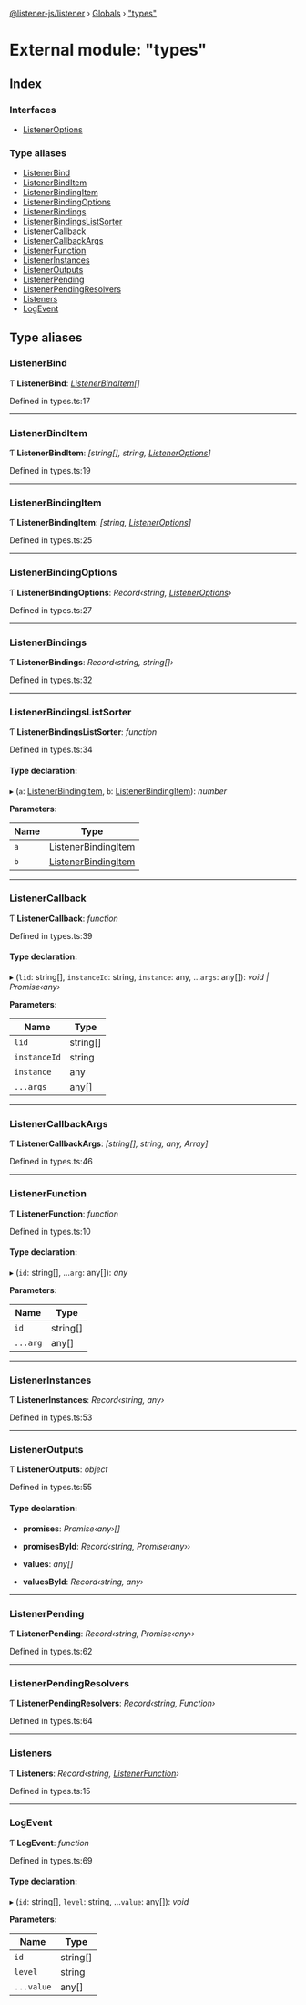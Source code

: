 [@listener-js/listener](../README.md) › [Globals](../globals.md) › ["types"](_types_.md)

# External module: "types"

## Index

### Interfaces

* [ListenerOptions](../interfaces/_types_.listeneroptions.md)

### Type aliases

* [ListenerBind](_types_.md#listenerbind)
* [ListenerBindItem](_types_.md#listenerbinditem)
* [ListenerBindingItem](_types_.md#listenerbindingitem)
* [ListenerBindingOptions](_types_.md#listenerbindingoptions)
* [ListenerBindings](_types_.md#listenerbindings)
* [ListenerBindingsListSorter](_types_.md#listenerbindingslistsorter)
* [ListenerCallback](_types_.md#listenercallback)
* [ListenerCallbackArgs](_types_.md#listenercallbackargs)
* [ListenerFunction](_types_.md#listenerfunction)
* [ListenerInstances](_types_.md#listenerinstances)
* [ListenerOutputs](_types_.md#listeneroutputs)
* [ListenerPending](_types_.md#listenerpending)
* [ListenerPendingResolvers](_types_.md#listenerpendingresolvers)
* [Listeners](_types_.md#listeners)
* [LogEvent](_types_.md#logevent)

## Type aliases

###  ListenerBind

Ƭ **ListenerBind**: *[ListenerBindItem](_types_.md#listenerbinditem)[]*

Defined in types.ts:17

___

###  ListenerBindItem

Ƭ **ListenerBindItem**: *[string[], string, [ListenerOptions](../interfaces/_types_.listeneroptions.md)]*

Defined in types.ts:19

___

###  ListenerBindingItem

Ƭ **ListenerBindingItem**: *[string, [ListenerOptions](../interfaces/_types_.listeneroptions.md)]*

Defined in types.ts:25

___

###  ListenerBindingOptions

Ƭ **ListenerBindingOptions**: *Record‹string, [ListenerOptions](../interfaces/_types_.listeneroptions.md)›*

Defined in types.ts:27

___

###  ListenerBindings

Ƭ **ListenerBindings**: *Record‹string, string[]›*

Defined in types.ts:32

___

###  ListenerBindingsListSorter

Ƭ **ListenerBindingsListSorter**: *function*

Defined in types.ts:34

#### Type declaration:

▸ (`a`: [ListenerBindingItem](_types_.md#listenerbindingitem), `b`: [ListenerBindingItem](_types_.md#listenerbindingitem)): *number*

**Parameters:**

Name | Type |
------ | ------ |
`a` | [ListenerBindingItem](_types_.md#listenerbindingitem) |
`b` | [ListenerBindingItem](_types_.md#listenerbindingitem) |

___

###  ListenerCallback

Ƭ **ListenerCallback**: *function*

Defined in types.ts:39

#### Type declaration:

▸ (`lid`: string[], `instanceId`: string, `instance`: any, ...`args`: any[]): *void | Promise‹any›*

**Parameters:**

Name | Type |
------ | ------ |
`lid` | string[] |
`instanceId` | string |
`instance` | any |
`...args` | any[] |

___

###  ListenerCallbackArgs

Ƭ **ListenerCallbackArgs**: *[string[], string, any, Array]*

Defined in types.ts:46

___

###  ListenerFunction

Ƭ **ListenerFunction**: *function*

Defined in types.ts:10

#### Type declaration:

▸ (`id`: string[], ...`arg`: any[]): *any*

**Parameters:**

Name | Type |
------ | ------ |
`id` | string[] |
`...arg` | any[] |

___

###  ListenerInstances

Ƭ **ListenerInstances**: *Record‹string, any›*

Defined in types.ts:53

___

###  ListenerOutputs

Ƭ **ListenerOutputs**: *object*

Defined in types.ts:55

#### Type declaration:

* **promises**: *Promise‹any›[]*

* **promisesById**: *Record‹string, Promise‹any››*

* **values**: *any[]*

* **valuesById**: *Record‹string, any›*

___

###  ListenerPending

Ƭ **ListenerPending**: *Record‹string, Promise‹any››*

Defined in types.ts:62

___

###  ListenerPendingResolvers

Ƭ **ListenerPendingResolvers**: *Record‹string, Function›*

Defined in types.ts:64

___

###  Listeners

Ƭ **Listeners**: *Record‹string, [ListenerFunction](_types_.md#listenerfunction)›*

Defined in types.ts:15

___

###  LogEvent

Ƭ **LogEvent**: *function*

Defined in types.ts:69

#### Type declaration:

▸ (`id`: string[], `level`: string, ...`value`: any[]): *void*

**Parameters:**

Name | Type |
------ | ------ |
`id` | string[] |
`level` | string |
`...value` | any[] |
